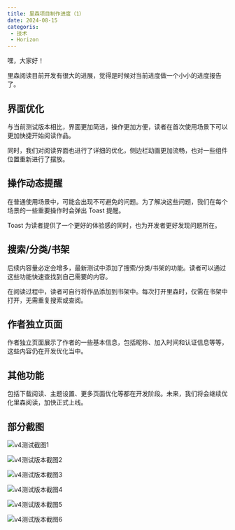 ```yaml
---
title: 里森项目制作进度（1）
date: 2024-08-15
categoris: 
 - 技术
 - Horizon
---
```


嘿，大家好！

里森阅读目前开发有很大的进展，觉得是时候对当前进度做一个小小的进度报告了。
<!--more-->

## 界面优化

与当前测试版本相比，界面更加简洁，操作更加方便，读者在首次使用场景下可以更加快捷开始阅读作品。

同时，我们对阅读界面也进行了详细的优化，侧边栏动画更加流畅，也对一些组件位置重新进行了摆放。

## 操作动态提醒

在普通使用场景中，可能会出现不可避免的问题。为了解决这些问题，我们在每个场景的一些重要操作时会弹出 Toast 提醒。

Toast 为读者提供了一个更好的体验感的同时，也为开发者更好发现问题所在。

## 搜索/分类/书架

后续内容量必定会增多，最新测试中添加了搜索/分类/书架的功能。读者可以通过这些功能快速查找到自己需要的内容。

在阅读过程中，读者可自行将作品添加到书架中。每次打开里森时，仅需在书架中打开，无需重复搜索或查阅。

## 作者独立页面

作者独立页面展示了作者的一些基本信息，包括昵称、加入时间和认证信息等等，这些内容仍在开发优化当中。

## 其他功能

包括下载阅读、主题设置、更多页面优化等都在开发阶段。未来，我们将会继续优化里森阅读，加快正式上线。

## 部分截图

![v4测试截图1](https://static.turboflint.cn/image/240815-horizon-6.jpg)

![v4测试版本截图2](https://static.turboflint.cn/image/240815-horizon-5.jpg)

![v4测试版本截图3](https://static.turboflint.cn/image/240815-horizon-1.jpg)

![v4测试版本截图4](https://static.turboflint.cn/image/240515-horizon-2.jpg)

![v4测试版本截图5](https://static.turboflint.cn/image/240815-horizon-3jpg)

![v4测试版本截图6](https://static.turboflint.cn/image/240815-horizon-4.jpg)


